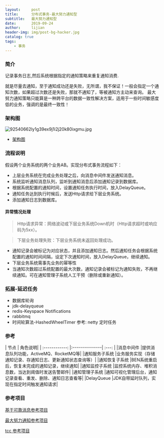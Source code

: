 ```yaml
---
layout:     post
title:      分布式事务-最大努力通知型
subtitle:   最大努力通知型
date:       2019-09-24
author:     lijian
header-img: img/post-bg-hacker.jpg
catalog: true
tags:
    - 事务
---
```


### 简介

记录事务日志,然后系统根据指定的通知策略来重复通知消费.

就是尽量去通知，至于通知成功还是失败，无所谓，我不保证！一般会指定一个通知次数，如果超过次数还是失败，那就不通知了，等被通知方主动来查询。
最大努力通知策略只能算是一种跨平台的数据一致性解决方案，适用于一些时间敏感度低的业务，强调的是最终一致性！

### 架构图

![92540662ly1g39ex9j1i2j20k80ixgmu.jpg](https://i.loli.net/2019/09/24/stjwTMW5bpFAaEU.jpg)

* [架构图](https://www.showdoc.cc/cnben?page_id=2039688505080547)


### 流程说明
假设两个业务系统的两个业务AB。实现分布式事务流程如下：

* 上层业务系统在完成业务处理之后，向消息中间件发送通知消息。
* 系统监听通知消息队列，监听到通知消息后添加通知记录到数据库。
* 根据系统配置的通知时间，设置通知任务执行时间，放入DelayQueue。
* 通知任务达到执行时候后，发送Http请求给下层业务系统。
* 添加通知日志到数据库。
#### 异常情况处理
> Http请求异常：网络波动或下层业务系统Down机时（Http请求超时或响应码为5xx）。

> 下层业务处理失败：下层业务系统未返回处理成功。

* 通知记录会被标记为对应状态，并且添加通知日志。然后通知任务会根据系统配置的通知时间间隔，设定下次通知时间，放入DelayQueue，继续通知。
* 下层业务系统需事先业务的幂等性
* 当通知次数超过系统配置的最大次数，通知记录会被标记为通知失败，不再继续通知。可在通知管理子系统人工干预（删除或重新通知）。

### 拓展-延迟任务
* 数据库轮询
* jdk-delayqueue
* redis-Keyspace Notifications
* rabbitmq
* 时间轮算法-HashedWheelTimer 参考: netty 定时任务 

### 参考
| 节点	| 角色说明|
| :------------: |:---------------| :---: |
|消息中间件	|提供消息队列功能，ActiveMQ、RocketMQ等|
|通知服务子系统	|业务服务实现（存储通知记录、存通知日志、更新通知状态查询等）|
|通知恢复子系统	|BEN系统重启后，恢复未完成的通知记录，继续通知|
|通知监控子系统	|监控系统内存、堆积消息数，当达到阈值时发送告警邮件|
|通知管理子系统	|通知可视化管理后台，通知记录查看、重发、删除、通知日志查看等|
|DelayQueue	|JDK自带延时队列，实现在指定时间触发通知请求|
### 参考项目
[基于可靠消息参考项目](https://www.showdoc.cc/rmq?page_id=1796661553395018)

[最大努力通知参考项目](https://www.showdoc.cc/cnben?page_id=2039688505080547)

[tcc 参考项目](https://www.txlcn.org/zh-cn/docs/preface.html)